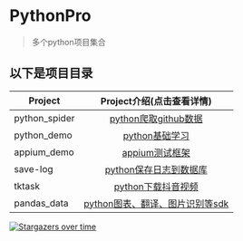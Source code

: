 # PythonPro

> 多个python项目集合

## 以下是项目目录

| Project                    |       Project介绍(点击查看详情)    |
| --------                   |          :----:                      |
| python_spider              |          [python爬取github数据][1]                    |
| python_demo                |          [python基础学习][2]                    |
| appium_demo                |          [appium测试框架][3]                    |
| save-log                   |          [python保存日志到数据库][4]                    |
| tktask                     |          [python下载抖音视频][5]                    |
| pandas_data                |          [python图表、翻译、图片识别等sdk][6]                    |

[1]:python_spider
[2]:python_demo
[3]:appium_demo
[4]:save-log
[5]:appium_demo/other/tktask
[6]:pandas_data

[![Stargazers over time](https://starchart.cc/yueyue10/PythonPro.svg)](https://starchart.cc/yueyue10/PythonPro)     
